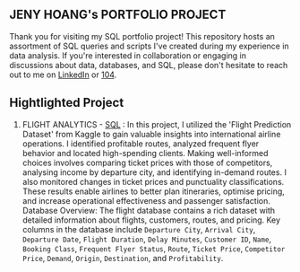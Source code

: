 ## JENY HOANG's PORTFOLIO PROJECT

Thank you for visiting my SQL portfolio project! This repository hosts an assortment of SQL queries and scripts I've created during my experience in data analysis. If you're interested in collaboration or engaging in discussions about data, databases, and SQL, please don't hesitate to reach out to me on [LinkedIn](www.linkedin.com/in/jeny-hoang-0502) or [104](https://pda.104.com.tw/profile/share/eTfyz2jVdYUFUyzNBjNQvG4UZ2QK874c).

## Hightlighted Project
1. FLIGHT ANALYTICS - [SQL](https://github.com/HoangJeny/SQL-Portfolio-Project/blob/main/FLIGHT%20ANALYTICS) : In this project, I utilized the 'Flight Prediction Dataset' from Kaggle to gain valuable insights into international airline operations. I identified profitable routes, analyzed frequent flyer behavior and located high-spending clients. Making well-informed choices involves comparing ticket prices with those of competitors, analysing income by departure city, and identifying in-demand routes. I also monitored changes in ticket prices and punctuality classifications. These results enable airlines to better plan itineraries, optimise pricing, and increase operational effectiveness and passenger satisfaction.
Database Overview:
The flight database contains a rich dataset with detailed information about flights, customers, routes, and pricing. Key columns in the database include `Departure City`, `Arrival City`, `Departure Date`, `Flight Duration`, `Delay Minutes`, `Customer ID`, `Name`, `Booking Class`, `Frequent Flyer Status`, `Route`, `Ticket Price`, `Competitor Price`, `Demand`, `Origin`, `Destination`, and `Profitability`.
